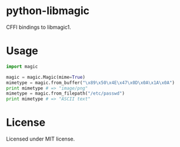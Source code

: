 # python-libmagic

CFFI bindings to libmagic1.

# Usage

```python
import magic

magic = magic.Magic(mime=True)
mimetype = magic.from_buffer("\x89\x50\x4E\x47\x0D\x0A\x1A\x0A")
print mimetype # => "image/png"
mimetype = magic.from_filepath("/etc/passwd")
print mimetype # => "ASCII text"
```

# License

Licensed under MIT license.
